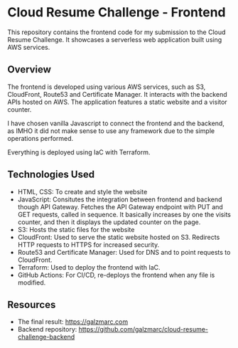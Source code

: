 # Cloud Resume Challenge - Frontend

This repository contains the frontend code for my submission to the Cloud Resume Challenge. It showcases a serverless web application built using AWS services.

## Overview

The frontend is developed using various AWS services, such as S3, CloudFront, Route53 and Certificate Manager. It interacts with the backend APIs hosted on AWS. The application features a static website and a visitor counter.

I have chosen vanilla Javascript to connect the frontend and the backend, as IMHO it did not make sense to use any framework due to the simple operations performed.

Everything is deployed using IaC with Terraform.

## Technologies Used

- HTML, CSS: To create and style the website
- JavaScript: Consitutes the integration between frontend and backend though API Gateway. Fetches the API Gateway endpoint with PUT and GET requests, called in sequence. It basically increases by one the visits counter, and then it displays the updated counter on the page. 
- S3: Hosts the static files for the website
- CloudFront: Used to serve the static website hosted on S3. Redirects HTTP requests to HTTPS for increased security.
- Route53 and Certificate Manager: Used for DNS and to point requests to CloudFront.
- Terraform: Used to deploy the frontend with IaC.
- GitHub Actions: For CI/CD, re-deploys the frontend when any file is modified.

## Resources

- The final result: https://galzmarc.com
- Backend repository: https://github.com/galzmarc/cloud-resume-challenge-backend